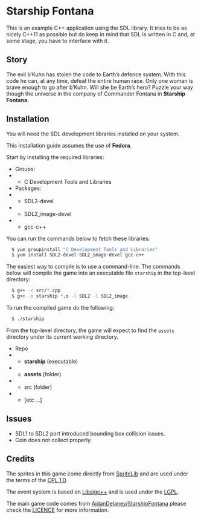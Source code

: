 # Starship Fontana #
This is an example C++ application using the SDL library.
It tries to be as nicely C++11 as possible but do keep in
mind that SDL is written in C and, at some stage, you have
to interface with it.

## Story ##
The evil b’Kuhn has stolen the code to Earth’s defence system.
With this code he can, at any time, defeat the entire human race.
Only one woman is brave enough to go after b’Kuhn. Will she be
Earth’s hero? Puzzle your way though the universe in the company
of Commander Fontana in **Starship Fontana**.

## Installation ##
You will need the SDL development libraries installed on
your system.

This installation guide assumes the use of **Fedora**.

Start by installing the required libraries:

* Groups:
* * C Development Tools and Libraries
* Packages:
* * SDL2-devel
* * SDL2_image-devel
* * gcc-c++

You can run the commands below to fetch these libraries:

```bash
  $ yum groupinstall "C Development Tools and Libraries"
  $ yum install SDL2-devel SDL2_image-devel gcc-c++
```

The easiest way to compile is to use a command-line.
The commands below will compile the game into an executable file `starship` in the
top-level directory:

```bash
  $ g++ -c src/*.cpp
  $ g++ -o starship *.o -l SDL2 -l SDL2_image
```

To run the compiled game do the following:

```bash
  $ ./starship
```
 
From the top-level directory, the game will expect to find the
`assets` directory under its current working directory.

* Repo
* * **starship** (executable)
* * **assets** (folder)
* * src (folder)
* * [etc ...]

## Issues ##
* SDL1 to SDL2 port introduced bounding box collision issues.
* Coin does not collect properly.

## Credits ##
The sprites in this game come directly from 
[SpriteLib](http://www.widgetworx.com/widgetworx/portfolio/spritelib.html) and are used
under the terms of the [CPL 1.0](http://opensource.org/licenses/cpl1.0.php).

The event system is based on [Libsigc++](http://libsigc.sourceforge.net/)
and is used under the [LGPL](http://www.gnu.org/copyleft/lgpl.html).

The main game code comes from [AidanDelaney/StarshipFontana](https://github.com/AidanDelaney/StarshipFontana) please check the [LICENCE](https://github.com/AidanDelaney/StarshipFontana/blob/master/LICENCE) for more information.